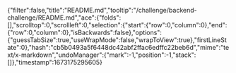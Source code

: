 {"filter":false,"title":"README.md","tooltip":"/challenge/backend-challenge/README.md","ace":{"folds":[],"scrolltop":0,"scrollleft":0,"selection":{"start":{"row":0,"column":0},"end":{"row":0,"column":0},"isBackwards":false},"options":{"guessTabSize":true,"useWrapMode":false,"wrapToView":true},"firstLineState":0},"hash":"cb5b0493a5f6448dc42abf2ffac6edffc22beb6d","mime":"text/x-markdown","undoManager":{"mark":-1,"position":-1,"stack":[]},"timestamp":1673175295605}